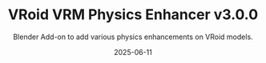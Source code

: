 ---
title: VRoid VRM Physics Enhancer v3.0.0
subtitle: Blender Add-on to add various physics enhancements on VRoid models.
date: 2025-06-11
time: 15:26
thumbnail: images/vrm_physics_thumb.png
itch_link: https://meringue-rouge.itch.io/vrm-physics-enhancer
github_link: https://github.com/Meringue-Rouge/vrm-physics-enhancer
content: |
  - **This Blender addon easily adds new physics interactions for certain body parts, body jiggle, and a long dress physics adjuster.**
  - **3.0.0 adds breast weight adjustments to the end bones, which can add a bit more dynamic movements.**
  - このBlenderアドオンは、特定の体のパーツの新しい物理インタラクション、体の揺れ、ロングドレスの物理アジャスタを簡単に追加します。
  - 3.0.0では、エンドボーンにバストウェイトの調整が追加され、よりダイナミックな動きを加えることができるようになりました。
---